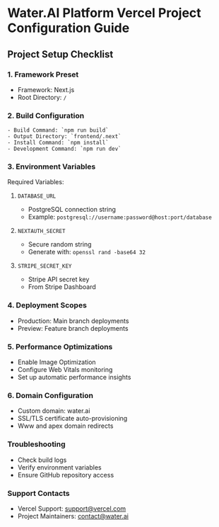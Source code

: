 # Water.AI Platform Vercel Project Configuration Guide

## Project Setup Checklist

### 1. Framework Preset
- Framework: Next.js
- Root Directory: `/`

### 2. Build Configuration
```
- Build Command: `npm run build`
- Output Directory: `frontend/.next`
- Install Command: `npm install`
- Development Command: `npm run dev`
```

### 3. Environment Variables
Required Variables:
1. `DATABASE_URL`
   - PostgreSQL connection string
   - Example: `postgresql://username:password@host:port/database`

2. `NEXTAUTH_SECRET`
   - Secure random string
   - Generate with: `openssl rand -base64 32`

3. `STRIPE_SECRET_KEY`
   - Stripe API secret key
   - From Stripe Dashboard

### 4. Deployment Scopes
- Production: Main branch deployments
- Preview: Feature branch deployments

### 5. Performance Optimizations
- Enable Image Optimization
- Configure Web Vitals monitoring
- Set up automatic performance insights

### 6. Domain Configuration
- Custom domain: water.ai
- SSL/TLS certificate auto-provisioning
- Www and apex domain redirects

### Troubleshooting
- Check build logs
- Verify environment variables
- Ensure GitHub repository access

### Support Contacts
- Vercel Support: support@vercel.com
- Project Maintainers: contact@water.ai
